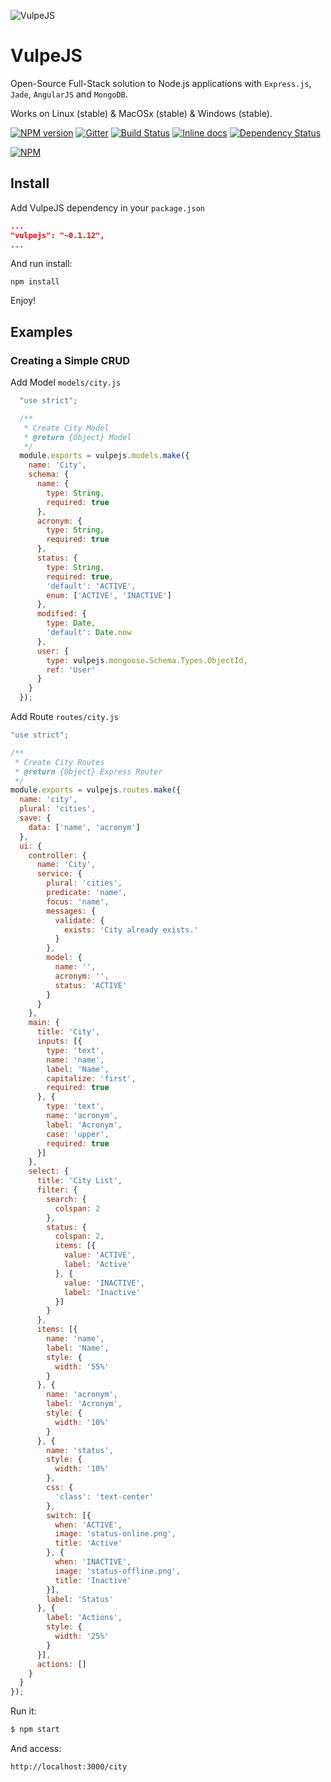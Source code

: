 ![VulpeJS](https://github.com/lordfelipe/vulpejs/raw/master/images/vulpejs.png)
# VulpeJS

Open-Source Full-Stack solution to Node.js applications with `Express.js`, `Jade`, `AngularJS` and `MongoDB`.

Works on Linux (stable) & MacOSx (stable) & Windows (stable).

[![NPM version](https://badge.fury.io/js/vulpejs.svg)](http://badge.fury.io/js/vulpejs) [![Gitter](https://badges.gitter.im/lordfelipe/vulpejs.svg)](https://gitter.im/lordfelipe/vulpejs?utm_source=badge&utm_medium=badge&utm_campaign=pr-badge&utm_content=badge) [![Build Status](https://api.travis-ci.org/lordfelipe/vulpejs.svg?branch=master)](https://travis-ci.org/lordfelipe/vulpejs) [![Inline docs](http://inch-ci.org/github/lordfelipe/vulpejs.svg?branch=master)](http://inch-ci.org/github/lordfelipe/vulpejs) [![Dependency Status](https://david-dm.org/lordfelipe/vulpejs.svg)](https://david-dm.org/lordfelipe/vulpejs)

[![NPM](https://nodei.co/npm/vulpejs.png?downloads=true&downloadRank=true)](https://nodei.co/npm/vulpejs/)

## Install
Add VulpeJS dependency in your `package.json`
```json
...
"vulpejs": "~0.1.12",
...
```

And run install:

    npm install

Enjoy!

## Examples

### Creating a Simple CRUD
Add Model `models/city.js`
```javascript
  "use strict";

  /**
   * Create City Model
   * @return {Object} Model
   */
  module.exports = vulpejs.models.make({
    name: 'City',
    schema: {
      name: {
        type: String,
        required: true
      },
      acronym: {
        type: String,
        required: true
      },
      status: {
        type: String,
        required: true,
        'default': 'ACTIVE',
        enum: ['ACTIVE', 'INACTIVE']
      },
      modified: {
        type: Date,
        'default': Date.now
      },
      user: {
        type: vulpejs.mongoose.Schema.Types.ObjectId,
        ref: 'User'
      }
    }
  });
```
Add Route `routes/city.js`
```javascript
"use strict";

/**
 * Create City Routes
 * @return {Object} Express Router
 */
module.exports = vulpejs.routes.make({
  name: 'city',
  plural: 'cities',
  save: {
    data: ['name', 'acronym']
  },
  ui: {
    controller: {
      name: 'City',
      service: {
        plural: 'cities',
        predicate: 'name',
        focus: 'name',
        messages: {
          validate: {
            exists: 'City already exists.'
          }
        },
        model: {
          name: '',
          acronym: '',
          status: 'ACTIVE'
        }
      }
    },
    main: {
      title: 'City',
      inputs: [{
        type: 'text',
        name: 'name',
        label: 'Name',
        capitalize: 'first',
        required: true
      }, {
        type: 'text',
        name: 'acronym',
        label: 'Acronym',
        case: 'upper',
        required: true
      }]
    },
    select: {
      title: 'City List',
      filter: {
        search: {
          colspan: 2
        },
        status: {
          colspan: 2,
          items: [{
            value: 'ACTIVE',
            label: 'Active'
          }, {
            value: 'INACTIVE',
            label: 'Inactive'
          }]
        }
      },
      items: [{
        name: 'name',
        label: 'Name',
        style: {
          width: '55%'
        }
      }, {
        name: 'acronym',
        label: 'Acronym',
        style: {
          width: '10%'
        }
      }, {
        name: 'status',
        style: {
          width: '10%'
        },
        css: {
          'class': 'text-center'
        },
        switch: [{
          when: 'ACTIVE',
          image: 'status-online.png',
          title: 'Active'
        }, {
          when: 'INACTIVE',
          image: 'status-offline.png',
          title: 'Inactive'
        }],
        label: 'Status'
      }, {
        label: 'Actions',
        style: {
          width: '25%'
        }
      }],
      actions: []
    }
  }
});
```
Run it:

```bash
$ npm start
```
And access:
```
http://localhost:3000/city
```
